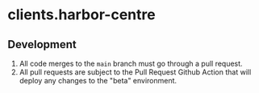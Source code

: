 # clients.harbor-centre

## Development

1. All code merges to the `main` branch must go through a pull request.
1. All pull requests are subject to the Pull Request Github Action that will deploy any changes to the "beta" environment.
